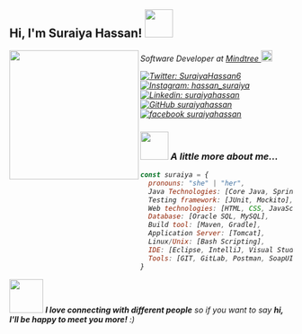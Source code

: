 <h2> Hi, I'm Suraiya Hassan! <img src="https://media.giphy.com/media/mGcNjsfWAjY5AEZNw6/giphy.gif" width="50"></h2>
<img align='left' src="https://emojigraph.org/media/emojidex/woman-technologist_1f469-200d-1f4bb.png" width="230">
<p><em>Software Developer at <a href="http://www.mindtree.com">Mindtree </a><img src="https://images.emojiterra.com/google/android-10/512px/1f469-1f4bb.png" width="20">

[![Twitter: SuraiyaHassan6](https://img.shields.io/badge/Twitter-1DA1F2?style=for-the-badge&logo=twitter&logoColor=white)](https://twitter.com/SuraiyaHassan6)
[![Instagram: hassan_suraiya](https://img.shields.io/badge/Instagram-E4405F?style=for-the-badge&logo=instagram&logoColor=white)](https://www.instagram.com/hassan_suraiya/)
[![Linkedin: suraiyahassan](https://img.shields.io/badge/Linkedin-0077B5?style=for-the-badge&logo=linkedin&logoColor=white&link=https://www.linkedin.com/in/suraiyahassan/)](https://www.linkedin.com/in/suraiyahassan/)
[![GitHub suraiyahassan](https://img.shields.io/badge/GitHub-100000?style=for-the-badge&logo=github&logoColor=white)](https://github.com/suraiyahassan)
[![facebook suraiyahassan](https://img.shields.io/badge/Facebook-1877F2?style=for-the-badge&logo=facebook&logoColor=white)](https://www.facebook.com/suraiya.hassan.9/)


### <img src="https://media.giphy.com/media/VgCDAzcKvsR6OM0uWg/giphy.gif" width="50"> A little more about me...  

```javascript
const suraiya = {
  pronouns: "she" | "her",
  Java Technologies: [Core Java, Spring Boot, Java Persistence API],
  Testing framework: [JUnit, Mockito],
  Web technologies: [HTML, CSS, JavaScript],
  Database: [Oracle SQL, MySQL],
  Build tool: [Maven, Gradle],
  Application Server: [Tomcat],
  Linux/Unix: [Bash Scripting],
  IDE: [Eclipse, IntelliJ, Visual Studio Code],
  Tools: [GIT, GitLab, Postman, SoapUI, Jira, SonarQube, Jenkins]
}
```

<img src="https://media.giphy.com/media/LnQjpWaON8nhr21vNW/giphy.gif" width="60"> <em><b>I love connecting with different people</b> so if you want to say <b>hi, I'll be happy to meet you more!</b> :)</em>
